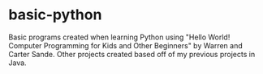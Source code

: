 # basic-python
Basic programs created when learning Python using "Hello World! Computer Programming for Kids and Other Beginners" by Warren and Carter Sande. Other projects created based off of my previous projects in Java.
